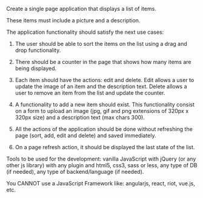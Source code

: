 Create a single page application that displays a list of items.

These items must include a picture and a description.

The application functionality should satisfy the next use cases:

1. The user should be able to sort the items on the list using a drag and drop functionality.

2. There should be a counter in the page that shows how many items are being displayed.

3. Each item should have the actions: edit and delete. Edit allows a user to update the image of an item and the description text. Delete allows a user to remove an item from the list and update the counter.

4. A functionality to add a new item should exist. This functionality consist on a form to upload an image (jpg, gif and png extensions of 320px x 320px size) and a description text (max chars 300).

5. All the actions of the application should be done without refreshing the page (sort, add, edit and delete) and saved immediately.

6. On a page refresh action, it should be displayed the last state of the list.

Tools to be used for the development: vanilla JavaScript with jQuery (or any other js library) with any plugin and html5, css3, sass or less, any type of DB (if needed), any type of backend/language (if needed).

You CANNOT use a JavaScript Framework like: angularjs, react, riot, vue.js, etc.
